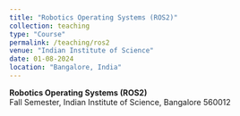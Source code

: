```yaml
---
title: "Robotics Operating Systems (ROS2)"
collection: teaching
type: "Course"
permalink: /teaching/ros2
venue: "Indian Institute of Science"
date: 01-08-2024
location: "Bangalore, India"
---
```


**Robotics Operating Systems (ROS2)**  
Fall Semester, Indian Institute of Science, Bangalore 560012

